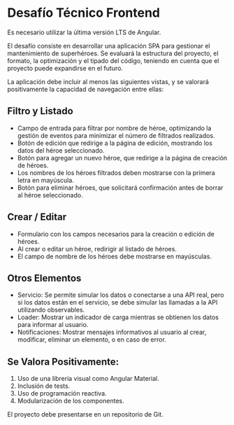 # Desafío Técnico Frontend

Es necesario utilizar la última versión LTS de Angular.

El desafío consiste en desarrollar una aplicación SPA para gestionar el mantenimiento de superhéroes. Se evaluará la estructura del proyecto, el formato, la optimización y el tipado del código, teniendo en cuenta que el proyecto puede expandirse en el futuro.

La aplicación debe incluir al menos las siguientes vistas, y se valorará positivamente la capacidad de navegación entre ellas:

## Filtro y Listado

- Campo de entrada para filtrar por nombre de héroe, optimizando la gestión de eventos para minimizar el número de filtrados realizados.
- Botón de edición que redirige a la página de edición, mostrando los datos del héroe seleccionado.
- Botón para agregar un nuevo héroe, que redirige a la página de creación de héroes.
- Los nombres de los héroes filtrados deben mostrarse con la primera letra en mayúscula.
- Botón para eliminar héroes, que solicitará confirmación antes de borrar al héroe seleccionado.

## Crear / Editar

- Formulario con los campos necesarios para la creación o edición de héroes.
- Al crear o editar un héroe, redirigir al listado de héroes.
- El campo de nombre de los héroes debe mostrarse en mayúsculas.

## Otros Elementos

- Servicio: Se permite simular los datos o conectarse a una API real, pero si los datos están en el servicio, se debe simular las llamadas a la API utilizando observables.
- Loader: Mostrar un indicador de carga mientras se obtienen los datos para informar al usuario.
- Notificaciones: Mostrar mensajes informativos al usuario al crear, modificar, eliminar un elemento, o en caso de error.

## Se Valora Positivamente:

1. Uso de una librería visual como Angular Material.
2. Inclusión de tests.
3. Uso de programación reactiva.
4. Modularización de los componentes.

El proyecto debe presentarse en un repositorio de Git.
